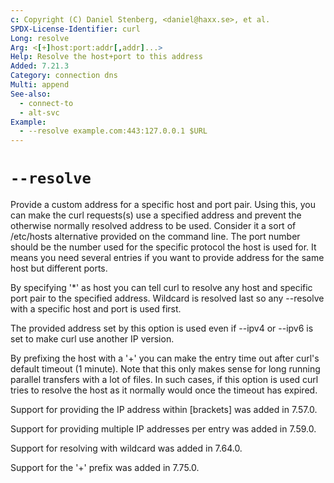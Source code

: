 ```yaml
---
c: Copyright (C) Daniel Stenberg, <daniel@haxx.se>, et al.
SPDX-License-Identifier: curl
Long: resolve
Arg: <[+]host:port:addr[,addr]...>
Help: Resolve the host+port to this address
Added: 7.21.3
Category: connection dns
Multi: append
See-also:
  - connect-to
  - alt-svc
Example:
  - --resolve example.com:443:127.0.0.1 $URL
---
```


# `--resolve`

Provide a custom address for a specific host and port pair. Using this, you
can make the curl requests(s) use a specified address and prevent the
otherwise normally resolved address to be used. Consider it a sort of
/etc/hosts alternative provided on the command line. The port number should be
the number used for the specific protocol the host is used for. It means
you need several entries if you want to provide address for the same host but
different ports.

By specifying '*' as host you can tell curl to resolve any host and specific
port pair to the specified address. Wildcard is resolved last so any --resolve
with a specific host and port is used first.

The provided address set by this option is used even if --ipv4 or --ipv6 is
set to make curl use another IP version.

By prefixing the host with a '+' you can make the entry time out after curl's
default timeout (1 minute). Note that this only makes sense for long running
parallel transfers with a lot of files. In such cases, if this option is used
curl tries to resolve the host as it normally would once the timeout has
expired.

Support for providing the IP address within [brackets] was added in 7.57.0.

Support for providing multiple IP addresses per entry was added in 7.59.0.

Support for resolving with wildcard was added in 7.64.0.

Support for the '+' prefix was added in 7.75.0.
